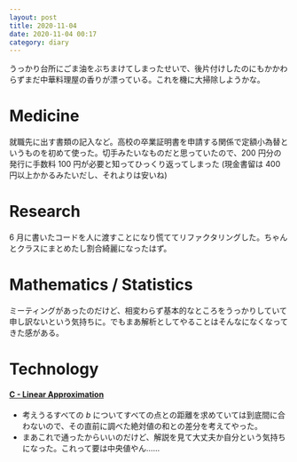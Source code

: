 ```yaml
---
layout: post
title: 2020-11-04
date: 2020-11-04 00:17
category: diary
---
```


うっかり台所にごま油をぶちまけてしまったせいで、後片付けしたのにもかかわらずまだ中華料理屋の香りが漂っている。これを機に大掃除しようかな。

# Medicine
就職先に出す書類の記入など。高校の卒業証明書を申請する関係で定額小為替というものを初めて使った。切手みたいなものだと思っていたので、200 円分の発行に手数料 100 円が必要と知ってひっくり返ってしまった (現金書留は 400 円以上かかるみたいだし、それよりは安いね)

# Research
6 月に書いたコードを人に渡すことになり慌ててリファクタリングした。ちゃんとクラスにまとめたし割合綺麗になったはず。

# Mathematics / Statistics
ミーティングがあったのだけど、相変わらず基本的なところをうっかりしていて申し訳ないという気持ちに。でもまあ解析としてやることはそんなになくなってきた感がある。

# Technology

#### [C - Linear Approximation](https://atcoder.jp/contests/arc100/tasks/arc100_a)
- 考えうるすべての $b$ についてすべての点との距離を求めていては到底間に合わないので、その直前に調べた絶対値の和との差分を考えてやった。
- まあこれで通ったからいいのだけど、解説を見て大丈夫か自分という気持ちになった。これって要は中央値やん……